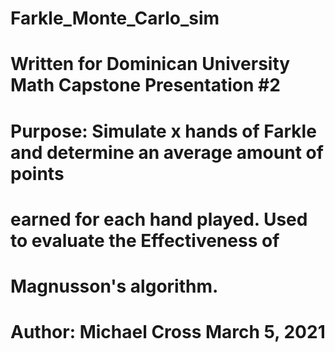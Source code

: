 # Farkle_Monte_Carlo_sim

# Written for Dominican University Math Capstone Presentation #2

# Purpose: Simulate x hands of Farkle and determine an average amount of points 
# earned for each hand played. Used to evaluate the Effectiveness of 
# Magnusson's algorithm. 
# 
# Author: Michael Cross     March 5, 2021
